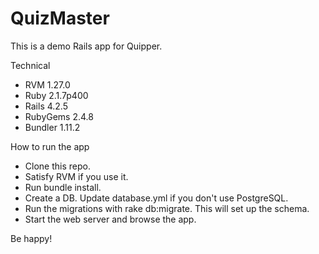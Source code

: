 # QuizMaster

This is a demo Rails app for Quipper.

Technical

- RVM 1.27.0
- Ruby 2.1.7p400
- Rails 4.2.5
- RubyGems 2.4.8
- Bundler 1.11.2

How to run the app

- Clone this repo.
- Satisfy RVM if you use it.
- Run bundle install.
- Create a DB. Update database.yml if you don't use PostgreSQL.
- Run the migrations with rake db:migrate. This will set up the schema.
- Start the web server and browse the app.

Be happy!
